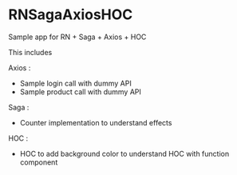 # RNSagaAxiosHOC
Sample app for RN + Saga + Axios + HOC

This includes

Axios : 
- Sample login call with dummy API
- Sample product call with dummy API

Saga :
- Counter implementation to understand effects

HOC : 
- HOC to add background color to understand HOC with function component
  
  
